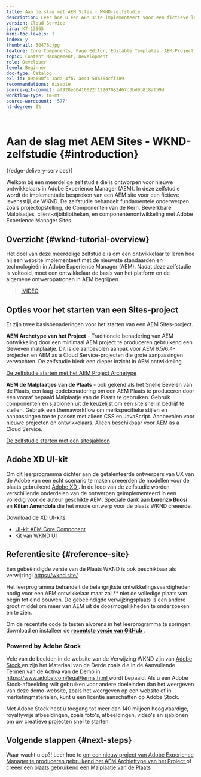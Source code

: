 ```yaml
---
title: Aan de slag met AEM Sites - WKND-zelfstudie
description: Leer hoe u een AEM site implementeert voor een fictieve levensstijl, WKND genaamd. Krijg een looppas-door op fundamentele onderwerpen van de Experience Manager zoals projectopstelling, gemaakte archetypes, de Componenten van de Kern, Bewerkbare Malplaatjes, cliëntbibliotheken, en componentenontwikkeling.
version: Cloud Service
jira: KT-13565
mini-toc-levels: 1
index: y
thumbnail: 30476.jpg
feature: Core Components, Page Editor, Editable Templates, AEM Project Archetype
topic: Content Management, Development
role: Developer
level: Beginner
doc-type: Catalog
exl-id: 09a600f4-1ada-4fb7-ae44-586364cff389
recommendations: disable
source-git-commit: af928e60410022f12207082467d3bd9b818af59d
workflow-type: tm+mt
source-wordcount: '577'
ht-degree: 0%

---
```


# Aan de slag met AEM Sites - WKND-zelfstudie {#introduction}

{{edge-delivery-services}}

Welkom bij een meerdelige zelfstudie die is ontworpen voor nieuwe ontwikkelaars in Adobe Experience Manager (AEM). In deze zelfstudie wordt de implementatie besproken van een AEM site voor een fictieve levensstijl, de WKND. De zelfstudie behandelt fundamentele onderwerpen zoals projectopstelling, de Componenten van de Kern, Bewerkbare Malplaatjes, cliënt-zijbibliotheken, en componentenontwikkeling met Adobe Experience Manager Sites.

## Overzicht {#wknd-tutorial-overview}

Het doel van deze meerdelige zelfstudie is om een ontwikkelaar te leren hoe hij een website implementeert met de nieuwste standaarden en technologieën in Adobe Experience Manager (AEM). Nadat deze zelfstudie is voltooid, moet een ontwikkelaar de basis van het platform en de algemene ontwerppatronen in AEM begrijpen.

>[!VIDEO](https://video.tv.adobe.com/v/30476?quality=12&learn=on)

## Opties voor het starten van een Sites-project

Er zijn twee basisbenaderingen voor het starten van een AEM Sites-project.

**AEM Archetype van het Project** - Traditionele benadering van AEM ontwikkeling door een minimaal AEM project te produceren gebruikend een Geweven malplaatje. Dit is de aanbevolen aanpak voor AEM 6.5/6.4-projecten en AEM as a Cloud Service-projecten die grote aanpassingen verwachten. De zelfstudie biedt een dieper inzicht in AEM ontwikkeling.

[De zelfstudie starten met het AEM Project Archetype](./project-archetype/overview.md)

**AEM de Malplaatjes van de Plaats** - ook gekend als het Snelle Bevelen van de Plaats, een laag-codebenadering om een AEM Plaats te produceren door een vooraf bepaald Malplaatje van de Plaats te gebruiken. Gebruik componenten en sjablonen uit de keuzelijst om een site snel in bedrijf te stellen. Gebruik een themaworkflow om merkspecifieke stijlen en aanpassingen toe te passen met alleen CSS en JavaScript. Aanbevolen voor nieuwe projecten en ontwikkelaars. Alleen beschikbaar voor AEM as a Cloud Service.

[De zelfstudie starten met een sitesjabloon](./site-template/create-site.md)

## Adobe XD UI-kit

Om dit leerprogramma dichter aan de getalenteerde ontwerpers van UX van de Adobe van een echt scenario te maken creeerden de modellen voor de plaats gebruikend [ Adobe XD ](https://www.adobe.com/products/xd.html). In de loop van de zelfstudie worden verschillende onderdelen van de ontwerpen geïmplementeerd in een volledig voor de auteur geschikte AEM. Speciale dank aan **Lorenzo Buosi** en **Kilian Amendola** die het mooie ontwerp voor de plaats WKND creeerde.

Download de XD UI-kits:

* [UI-kit AEM Core Component](assets/overview/AEM-CoreComponents-UI-Kit.xd)
* [ Kit van WKND UI ](https://github.com/adobe/aem-guides-wknd/releases/download/aem-guides-wknd-0.0.2/AEM_UI-kit-WKND.xd)

## Referentiesite {#reference-site}

Een gebeëindigde versie van de Plaats WKND is ook beschikbaar als verwijzing: [ https://wknd.site/ ](https://wknd.site/)

Het leerprogramma behandelt de belangrijkste ontwikkelingsvaardigheden nodig voor een AEM ontwikkelaar maar zal ** niet de volledige plaats van begin tot eind bouwen. De gebeëindigde verwijzingsplaats is een andere groot middel om meer van AEM uit de doosmogelijkheden te onderzoeken en te zien.

Om de recentste code te testen alvorens in het leerprogramma te springen, download en installeer de **[recentste versie van GitHub ](https://github.com/adobe/aem-guides-wknd/releases/latest)**.

### Powered by Adobe Stock

Vele van de beelden in de website van de Verwijzing WKND zijn van [ Adobe Stock ](https://stock.adobe.com/) en zijn het Materiaal van de Derde zoals die in de Aanvullende Termen van de Activa van de Demo in [ https://www.adobe.com/legal/terms.html ](https://www.adobe.com/legal/terms.html) wordt bepaald. Als u een Adobe Stock-afbeelding wilt gebruiken voor andere doeleinden dan het weergeven van deze demo-website, zoals het weergeven op een website of in marketingmaterialen, kunt u een licentie aanschaffen op Adobe Stock.

Met Adobe Stock hebt u toegang tot meer dan 140 miljoen hoogwaardige, royaltyvrije afbeeldingen, zoals foto&#39;s, afbeeldingen, video&#39;s en sjablonen om uw creatieve projecten snel te starten.

## Volgende stappen {#next-steps}

Waar wacht u op?! Leer hoe te [ om een nieuw project van Adobe Experience Manager te produceren gebruikend het AEM Archieftype van het Project ](./project-archetype/overview.md) of [ creeer een plaats gebruikend een Malplaatje van de Plaats ](./site-template/create-site.md).
